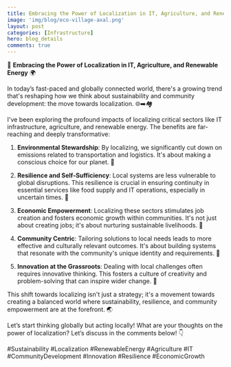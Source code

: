 ```yaml
---
title: Embracing the Power of Localization in IT, Agriculture, and Renewable Energy
image: 'img/blog/eco-village-axal.png'
layout: post
categories: [Infrastructure]
hero: blog_details
comments: true
---
```


🌱 **Embracing the Power of Localization in IT, Agriculture, and Renewable Energy** 🌍

In today’s fast-paced and globally connected world, there's a growing trend that's reshaping how we think about sustainability and community development: the move towards localization. 🌐➡️🏘️

I've been exploring the profound impacts of localizing critical sectors like IT infrastructure, agriculture, and renewable energy. The benefits are far-reaching and deeply transformative:

1. **Environmental Stewardship**: By localizing, we significantly cut down on emissions related to transportation and logistics. It's about making a conscious choice for our planet. 🍃

2. **Resilience and Self-Sufficiency**: Local systems are less vulnerable to global disruptions. This resilience is crucial in ensuring continuity in essential services like food supply and IT operations, especially in uncertain times. 💪

3. **Economic Empowerment**: Localizing these sectors stimulates job creation and fosters economic growth within communities. It's not just about creating jobs; it's about nurturing sustainable livelihoods. 💼

4. **Community Centric**: Tailoring solutions to local needs leads to more effective and culturally relevant outcomes. It's about building systems that resonate with the community's unique identity and requirements. 🌟

5. **Innovation at the Grassroots**: Dealing with local challenges often requires innovative thinking. This fosters a culture of creativity and problem-solving that can inspire wider change. 🚀

This shift towards localizing isn't just a strategy; it's a movement towards creating a balanced world where sustainability, resilience, and community empowerment are at the forefront. 🌏

Let’s start thinking globally but acting locally! What are your thoughts on the power of localization? Let’s discuss in the comments below! 👇

#Sustainability #Localization #RenewableEnergy #Agriculture #IT #CommunityDevelopment #Innovation #Resilience #EconomicGrowth
